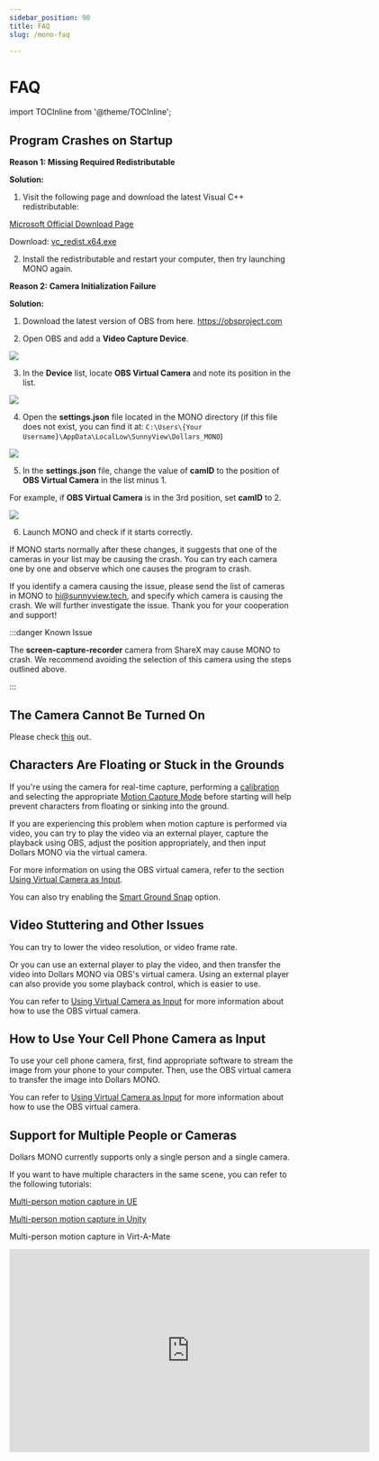 ```yaml
---
sidebar_position: 90
title: FAQ
slug: /mono-faq

---	
```


# FAQ

import TOCInline from '@theme/TOCInline';

<TOCInline toc={toc} />

## Program Crashes on Startup

**Reason 1: Missing Required Redistributable**

**Solution:**

1. Visit the following page and download the latest Visual C++ redistributable:

[Microsoft Official Download Page](https://learn.microsoft.com/en-us/cpp/windows/latest-supported-vc-redist?view=msvc-170)

Download: [vc_redist.x64.exe](https://aka.ms/vs/17/release/vc_redist.x64.exe)

2. Install the redistributable and restart your computer, then try launching MONO again.

**Reason 2: Camera Initialization Failure**

**Solution:**
1. Download the latest version of OBS from here. https://obsproject.com

2. Open OBS and add a **Video Capture Device**.

![](../img/2024_12_12_11_25_04-OBS.png)

3. In the **Device** list, locate **OBS Virtual Camera** and note its position in the list.

![](../img/2024_12_12_11_25_30.png)

4. Open the **settings.json** file located in the MONO directory (if this file does not exist, you can find it at: `C:\Users\{Your Username}\AppData\LocalLow\SunnyView\Dollars_MONO`)

![](../img/2024_12_12_11_30_09.png)

5. In the **settings.json** file, change the value of **camID** to the position of **OBS Virtual Camera** in the list minus 1.

For example, if **OBS Virtual Camera** is in the 3rd position, set **camID** to 2.

![](../img/2024_12_12_11_33_49.png)

6. Launch MONO and check if it starts correctly.

If MONO starts normally after these changes, it suggests that one of the cameras in your list may be causing the crash. You can try each camera one by one and observe which one causes the program to crash.

If you identify a camera causing the issue, please send the list of cameras in MONO to hi@sunnyview.tech, and specify which camera is causing the crash. We will further investigate the issue. Thank you for your cooperation and support!

:::danger Known Issue

The **screen-capture-recorder** camera from ShareX may cause MONO to crash. We recommend avoiding the selection of this camera using the steps outlined above.

:::

## The Camera Cannot Be Turned On

Please check [this](/Dollars-MONO/mono-errors#camera-error) out.

## Characters Are Floating or Stuck in the Grounds

If you're using the camera for real-time capture, performing a [calibration](/Dollars-MONO/calibration) and selecting the appropriate [Motion Capture Mode](/Dollars-MONO/mode) before starting will help prevent characters from floating or sinking into the ground.

If you are experiencing this problem when motion capture is performed via video, you can try to play the video via an external player, capture the playback using OBS, adjust the position appropriately, and then input Dollars MONO via the virtual camera.

For more information on using the OBS virtual camera, refer to the section [Using Virtual Camera as Input](/Dollars-MONO/virtualcam).

You can also try enabling the [Smart Ground Snap](/Dollars-MONO/ground) option.

## Video Stuttering and Other Issues

You can try to lower the video resolution, or video frame rate.

Or you can use an external player to play the video, and then transfer the video into Dollars MONO via OBS's virtual camera. Using an external player can also provide you some playback control, which is easier to use.

You can refer to [Using Virtual Camera as Input](/Dollars-MONO/virtualcam) for more information about how to use the OBS virtual camera.

## How to Use Your Cell Phone Camera as Input

To use your cell phone camera, first, find appropriate software to stream the image from your phone to your computer. Then, use the OBS virtual camera to transfer the image into Dollars MONO.

You can refer to [Using Virtual Camera as Input](/Dollars-MONO/virtualcam) for more information about how to use the OBS virtual camera.

## Support for Multiple People or Cameras

Dollars MONO currently supports only a single person and a single camera.

If you want to have multiple characters in the same scene, you can refer to the following tutorials:

[Multi-person motion capture in UE](/ue-multiplayer)

[Multi-person motion capture in Unity](/unity-multiplayer)

Multi-person motion capture in Virt-A-Mate

<iframe width="640" height="360" src="https://www.youtube.com/embed/lbtP2zccvSM?si=otn1dgiLiaNkjKi_&amp;start=265" title="YouTube video player" frameborder="0" allow="accelerometer; autoplay; clipboard-write; encrypted-media; gyroscope; picture-in-picture; web-share" allowfullscreen></iframe>

